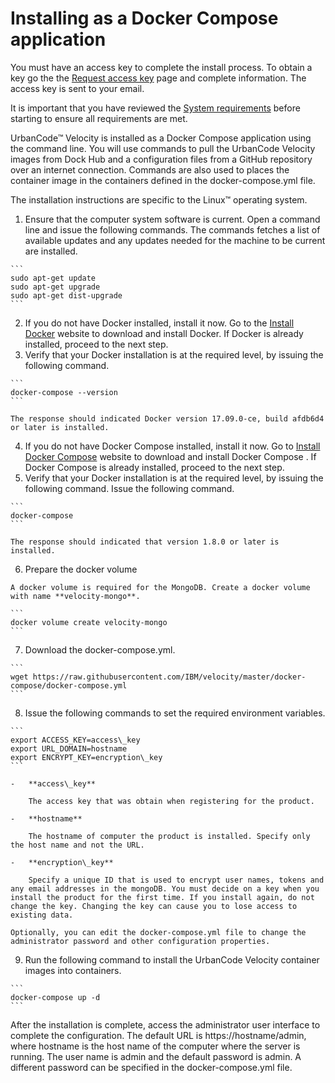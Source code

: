 # Installing as a Docker Compose application

You must have an access key to complete the install process. To obtain a key go the the [Request access key](https://www.uc-velocity.com/) page and complete information. The access key is sent to your email.

It is important that you have reviewed the [System requirements](c_install_requirements.md) before starting to ensure all requirements are met.

UrbanCode™ Velocity is installed as a Docker Compose application using the command line. You will use commands to pull the UrbanCode Velocity images from Dock Hub and a configuration files from a GitHub repository over an internet connection. Commands are also used to places the container image in the containers defined in the docker-compose.yml file.

The installation instructions are specific to the Linux™ operating system.

1.   Ensure that the computer system software is current. Open a command line and issue the following commands. The commands fetches a list of available updates and any updates needed for the machine to be current are installed.

    ```
    sudo apt-get update 
    sudo apt-get upgrade 
    sudo apt-get dist-upgrade
    ```

2.   If you do not have Docker installed, install it now. Go to the [Install Docker](https://docs.docker.com/engine/installation/) website to download and install Docker. If Docker is already installed, proceed to the next step. 
3.   Verify that your Docker installation is at the required level, by issuing the following command. 

    ```
    docker-compose --version
    ```

    The response should indicated Docker version 17.09.0-ce, build afdb6d4 or later is installed.

4.   If you do not have Docker Compose installed, install it now. Go to [Install Docker Compose](https://docs.docker.com/compose/install/#install-compose) website to download and install Docker Compose . If Docker Compose is already installed, proceed to the next step. 
5.   Verify that your Docker installation is at the required level, by issuing the following command. Issue the following command.

    ```
    docker-compose
    ```

    The response should indicated that version 1.8.0 or later is installed.

6.   Prepare the docker volume 

    A docker volume is required for the MongoDB. Create a docker volume with name **velocity-mongo**.

    ```
    docker volume create velocity-mongo
    ```

7.   Download the docker-compose.yml. 

    ```
    wget https://raw.githubusercontent.com/IBM/velocity/master/docker-compose/docker-compose.yml
    ```

8.   Issue the following commands to set the required environment variables. 

    ```
    export ACCESS_KEY=access\_key
    export URL_DOMAIN=hostname
    export ENCRYPT_KEY=encryption\_key
    ```

    -   **access\_key**

        The access key that was obtain when registering for the product.

    -   **hostname**

        The hostname of computer the product is installed. Specify only the host name and not the URL.

    -   **encryption\_key**

        Specify a unique ID that is used to encrypt user names, tokens and any email addresses in the mongoDB. You must decide on a key when you install the product for the first time. If you install again, do not change the key. Changing the key can cause you to lose access to existing data.

    Optionally, you can edit the docker-compose.yml file to change the administrator password and other configuration properties.

9.   Run the following command to install the UrbanCode Velocity container images into containers. 

    ```
    docker-compose up -d
    ```


After the installation is complete, access the administrator user interface to complete the configuration. The default URL is https://hostname/admin, where hostname is the host name of the computer where the server is running. The user name is admin and the default password is admin. A different password can be specified in the docker-compose.yml file.

